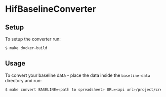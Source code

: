# HifBaselineConverter


## Setup

To setup the converter run:

```bash
$ make docker-build
```

## Usage

To convert your baseline data - place the data inside the `baseline-data` directory and run:

```bash
$ make convert BASELINE=<path to spreadsheet> URL=<api url>/project/create
```
